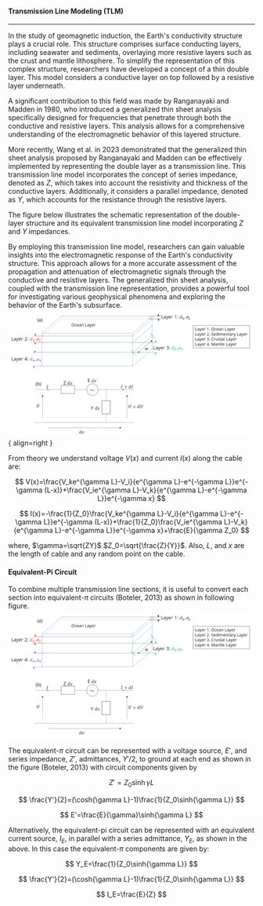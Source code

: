 <!-- 
Author(s): Shibaji Chakraborty, Xueling Shi

Disclaimer:
SCUBAS is under the MIT license found in the root directory LICENSE.md 
Everyone is permitted to copy and distribute verbatim copies of this license 
document.

This version of the MIT Public License incorporates the terms
and conditions of MIT General Public License.
-->
#### Transmission Line Modeling (TLM)
---

In the study of geomagnetic induction, the Earth's conductivity structure plays a crucial role. This structure comprises surface conducting layers, including seawater and sediments, overlaying more resistive layers such as the crust and mantle lithosphere. To simplify the representation of this complex structure, researchers have developed a concept of a thin double layer. This model considers a conductive layer on top followed by a resistive layer underneath.

A significant contribution to this field was made by Ranganayaki and Madden in 1980, who introduced a generalized thin sheet analysis specifically designed for frequencies that penetrate through both the conductive and resistive layers. This analysis allows for a comprehensive understanding of the electromagnetic behavior of this layered structure.

More recently, Wang et al. in 2023 demonstrated that the generalized thin sheet analysis proposed by Ranganayaki and Madden can be effectively implemented by representing the double layer as a transmission line. This transmission line model incorporates the concept of series impedance, denoted as $Z$, which takes into account the resistivity and thickness of the conductive layers. Additionally, it considers a parallel impedance, denoted as $Y$, which accounts for the resistance through the resistive layers.

The figure below illustrates the schematic representation of the double-layer structure and its equivalent transmission line model incorporating $Z$ and $Y$ impedances.

By employing this transmission line model, researchers can gain valuable insights into the electromagnetic response of the Earth's conductivity structure. This approach allows for a more accurate assessment of the propagation and attenuation of electromagnetic signals through the conductive and resistive layers. The generalized thin sheet analysis, coupled with the transmission line representation, provides a powerful tool for investigating various geophysical phenomena and exploring the behavior of the Earth's subsurface. ![Alt text](../figures/Thinsheet-Model.png){ align=right }

From theory we understand voltage $V(x)$ and current $I(x)$ along the cable are:

$$
V(x)=\frac{V_ke^{\gamma L}-V_i}{e^{\gamma L}-e^{-\gamma L}}e^{-\gamma (L-x)}+\frac{V_ie^{\gamma L}-V_k}{e^{\gamma L}-e^{-\gamma L}}e^{-\gamma x}
$$

$$
I(x)=-\frac{1}{Z_0}\frac{V_ke^{\gamma L}-V_i}{e^{\gamma L}-e^{-\gamma L}}e^{-\gamma (L-x)}+\frac{1}{Z_0}\frac{V_ie^{\gamma L}-V_k}{e^{\gamma L}-e^{-\gamma L}}e^{-\gamma x}+\frac{E}{\gamma Z_0}
$$

where, $\gamma=\sqrt{ZY}$ $Z_0=\sqrt{\frac{Z}{Y}}$. Also, $L$, and $x$ are the length of cable and any random point on the cable.

#### Equivalent-Pi Circuit
To combine multiple transmission line sections, it is useful to convert each section into  equivalent-$\pi$ circuits (Boteler, 2013) as shown in following figure. ![Alt text](../figures/Thinsheet-Model.png)

The equivalent-$\pi$ circuit can be represented with a voltage source, $E'$, and series impedance, $Z'$,  admittances, $Y'/2$, to ground at each end as shown in the figure (Boteler, 2013) with circuit components given by

$$
Z'=Z_0\sinh{\gamma L}
$$

$$
\frac{Y'}{2}=(\cosh{\gamma L}-1)\frac{1}{Z_0\sinh{\gamma L}}
$$

$$
E'=\frac{E}{\gamma}\sinh{\gamma L}
$$

Alternatively, the equivalent-pi circuit can be represented with an equivalent current source, $I_E$, in parallel with a series admittance, $Y_E$, as shown in the above.  In this case the equivalent-$\pi$ components are given by:

$$
Y_E=\frac{1}{Z_0\sinh{\gamma L}}
$$

$$
\frac{Y'}{2}=(\cosh{\gamma L}-1)\frac{1}{Z_0\sinh{\gamma L}}
$$

$$
I_E=\frac{E}{Z}
$$

